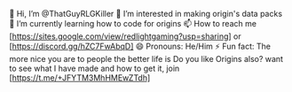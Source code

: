 👋 Hi, I’m @ThatGuyRLGKiller
👀 I’m interested in making origin's data packs
🌱 I’m currently learning how to code for origins
📫 How to reach me [https://sites.google.com/view/redlightgaming?usp=sharing] or [https://discord.gg/hZC7FwAbqD]
😄 Pronouns: He/Him
⚡ Fun fact: The more nice you are to people the better life is
Do you like Origins also? want to see what I have made and how to get it, join [https://t.me/+JFYTM3MhHMEwZTdh]

